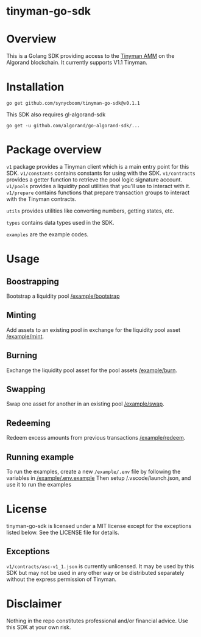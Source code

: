 # tinyman-go-sdk

# Overview
This is a Golang SDK providing access to the [Tinyman AMM](https://docs.tinyman.org/) on the Algorand blockchain. It currently supports V1.1 Tinyman.

# Installation
```command
go get github.com/synycboom/tinyman-go-sdk@v0.1.1
```

This SDK also requires gl-algorand-sdk
```command
go get -u github.com/algorand/go-algorand-sdk/...
```

# Package overview
`v1` package provides a Tinyman client which is a main entry point for this SDK.
`v1/constants` contains constants for using with the SDK.
`v1/contracts` provides a getter function to retrieve the pool logic signature account.
`v1/pools` provides a liquidity pool utilities that you'll use to interact with it.
`v1/prepare` contains functions that prepare transaction groups to interact with the Tinyman contracts.

`utils` provides utilities like converting numbers, getting states, etc.

`types` contains data types used in the SDK.

`examples` are the example codes.

# Usage

## Boostrapping
Bootstrap a liquidity pool [/example/bootstrap](/example/bootstrap/main.go)

## Minting
Add assets to an existing pool in exchange for the liquidity pool asset [/example/mint](/example/mint/main.go).

## Burning
Exchange the liquidity pool asset for the pool assets [/example/burn](/example/burn/main.go).

## Swapping
Swap one asset for another in an existing pool [/example/swap](/example/swap/main.go).

## Redeeming
Redeem excess amounts from previous transactions [/example/redeem](/example/redeem/main.go).

## Running example
To run the examples, create a new `/example/.env` file by following the variables in [/example/.env.example](/example/.env.example)
Then setup /.vscode/launch.json, and use it to run the examples

# License
tinyman-go-sdk is licensed under a MIT license except for the exceptions listed below. See the LICENSE file for details.

## Exceptions
`v1/contracts/asc-v1_1.json` is currently unlicensed. It may be used by this SDK but may not be used in any other way or be distributed separately without the express permission of Tinyman.

# Disclaimer
Nothing in the repo constitutes professional and/or financial advice. Use this SDK at your own risk.
